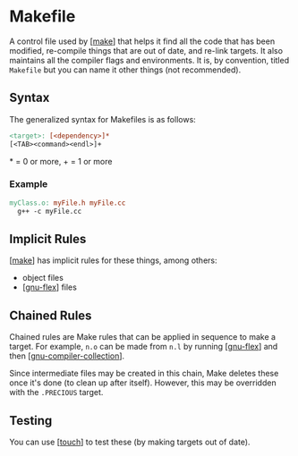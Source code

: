 # Makefile

A control file used by [[make]] that helps it find all the code that has been modified, re-compile things that are out of date, and re-link targets. It also maintains all the compiler flags and environments. It is, by convention, titled `Makefile` but you can name it other things (not recommended).

## Syntax
The generalized syntax for Makefiles is as follows:

```makefile
<target>: [<dependency>]*
[<TAB><command><endl>]+
```

\* = 0 or more, \+ = 1 or more

### Example
```makefile
myClass.o: myFile.h myFile.cc
  g++ -c myFile.cc
```

## Implicit Rules
[[make]] has implicit rules for these things, among others:
- object files
- [[gnu-flex]] files

## Chained Rules
Chained rules are Make rules that can be applied in sequence to make a target. For example, `n.o` can be made from `n.l` by running [[gnu-flex]] and then [[gnu-compiler-collection]].

Since intermediate files may be created in this chain, Make deletes these once it's done (to clean up after itself). However, this may be overridden with the `.PRECIOUS` target.

## Testing
You can use [[touch]] to test these (by making targets out of date).

[//begin]: # "Autogenerated link references for markdown compatibility"
[make]: make.md "Make"
[make]: make.md "Make"
[gnu-flex]: gnu-flex.md "GNU Flex"
[gnu-flex]: gnu-flex.md "GNU Flex"
[gnu-compiler-collection]: gnu-compiler-collection.md "GNU Compiler Collection (gcc)"
[touch]: touch.md "Touch"
[//end]: # "Autogenerated link references"